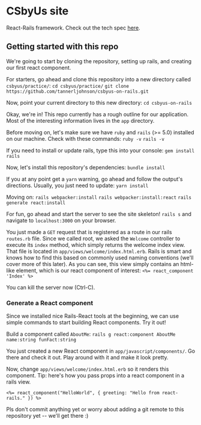 # CSbyUs site

React-Rails framework. Check out the tech spec [here](https://docs.google.com/document/d/13hSr1wCbxlcXqTAHig5SyGlGl-fy0TIPMvnF2_gAM-M/edit?usp=sharing).

## Getting started with this repo
We're going to start by cloning the repository, setting up rails, and creating our first react component.

For starters, go ahead and clone this repository into a new directory called `csbyus/practice/`:
`cd csbyus/practice/`
`git clone https://github.com/tannerljohnson/csbyus-on-rails.git`

Now, point your current directory to this new directory:
`cd csbyus-on-rails`

Okay, we're in! This repo currently has a rough outline for our application. Most of the interesting information lives in the `app` directory. 

Before moving on, let's make sure we have `ruby` and `rails` (>= 5.0) installed on our machine. Check with these commands:
`ruby -v`
`rails -v`

If you need to install or update rails, type this into your console:
`gem install rails`

Now, let's install this repository's dependencies:
`bundle install`

If you at any point get a `yarn` warning, go ahead and follow the output's directions. Usually, you just need to update:
`yarn install`

Moving on:
`rails webpacker:install`
`rails webpacker:install:react`
`rails generate react:install`

For fun, go ahead and start the server to see the site skeleton!
`rails s`
and navigate to `localhost:3000` on your browser. 

You just made a `GET` request that is registered as a route in our rails `routes.rb` file. Since we called root, we asked the `Welcome` controller to execute its `index` method, which simply returns the welcome index view. That file is located in `app/views/welcome/index.html.erb`. Rails is smart and knows how to find this based on commonly used naming conventions (we'll cover more of this later). As you can see, this view simply contains an html-like element, which is our react component of interest:
`<%= react_component 'Index' %>`

You can kill the server now (Ctrl-C).

### Generate a React component
Since we installed nice Rails-React tools at the beginning, we can use simple commands to start building React components. Try it out!

Build a component called `AboutMe`:
`rails g react:component AboutMe name:string funFact:string`

You just created a new React component in `app/javascript/components/`. Go there and check it out. 
Play around with it and make it look pretty. 

Now, change `app/views/welcome/index.html.erb` so it renders this component.
Tip: here's how you pass props into a react component in a rails view. 

`<%= react_component("HelloWorld", { greeting: "Hello from react-rails." }) %>`

Pls don't commit anything yet or worry about adding a git remote to this repository yet -- we'll get there :) 
